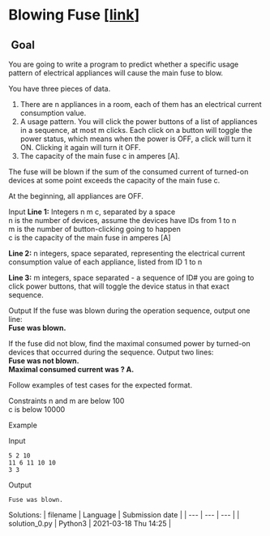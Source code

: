 # Blowing Fuse \[[link](https://www.codingame.com/training/easy/blowing-fuse)\]


 Goal
-----


You are going to write a program to predict whether a specific usage pattern of electrical appliances will cause the main fuse to blow.  
  
You have three pieces of data.  
1. There are n appliances in a room, each of them has an electrical current consumption value.  
2. A usage pattern. You will click the power buttons of a list of appliances in a sequence, at most m clicks. Each click on a button will toggle the power status, which means when the power is OFF, a click will turn it ON. Clicking it again will turn it OFF.  
3. The capacity of the main fuse c in amperes [A].  
  
The fuse will be blown if the sum of the consumed current of turned-on devices at some point exceeds the capacity of the main fuse c.  
  
At the beginning, all appliances are OFF.



Input
**Line 1:** Integers n m c, separated by a space  
n is the number of devices, assume the devices have IDs from 1 to n  
m is the number of button-clicking going to happen  
c is the capacity of the main fuse in amperes [A]  
  
**Line 2:** n integers, space separated, representing the electrical current consumption value of each appliance, listed from ID 1 to n  
  
**Line 3:** m integers, space separated - a sequence of ID# you are going to click power buttons, that will toggle the device status in that exact sequence.


Output
If the fuse was blown during the operation sequence, output one line:  
**Fuse was blown.**  
  
If the fuse did not blow, find the maximal consumed power by turned-on devices that occurred during the sequence. Output two lines:   
**Fuse was not blown.**  
**Maximal consumed current was ? A.**  
  
Follow examples of test cases for the expected format.


Constraints
n and m are below 100  
c is below 10000


Example


Input

```
5 2 10
11 6 11 10 10
3 3
```



Output

```
Fuse was blown.
```





Solutions:
| filename | Language | Submission date |
| --- | --- | --- |
| solution_0.py | Python3 | 2021-03-18 Thu 14:25 |
